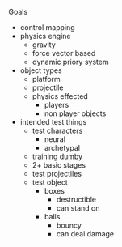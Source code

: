 Goals
- control mapping
- physics engine 
	- gravity
	- force vector based
	- dynamic priory system
- object types
	- platform
	- projectile
	- physics effected
		- players
		- non player objects
- intended test things
	- test characters 
		- neural 
		- archetypal
	- training dumby 
	- 2+ basic stages
	- test projectiles
	- test object
		- boxes
			- destructible
			- can stand on
		- balls
			- bouncy
			- can deal damage